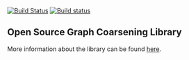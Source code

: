 [![Build Status](https://travis-ci.com/graphprocessing/graph_coarsening.svg?branch=master)](https://travis-ci.com/graphprocessing/graph_coarsening)
[![Build status](https://ci.appveyor.com/api/projects/status/tga4d05gv8xewoab/branch/master?svg=true)](https://ci.appveyor.com/project/allnes/graph-coarsening/branch/master)

## Open Source Graph Coarsening Library

More information about the library can be found [here](https://github.com/graphprocessing/graph_coarsening/wiki).
